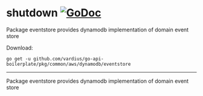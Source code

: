 # shutdown [![GoDoc](https://godoc.org/github.com/vardius/go-api-boilerplate/pkg/common/aws/dynamodb/eventstore?status.svg)](https://godoc.org/github.com/vardius/go-api-boilerplate/pkg/common/aws/dynamodb/eventstore)
Package eventstore provides dynamodb implementation of domain event store

Download:
```shell
go get -u github.com/vardius/go-api-boilerplate/pkg/common/aws/dynamodb/eventstore
```

* * *
Package eventstore provides dynamodb implementation of domain event store
